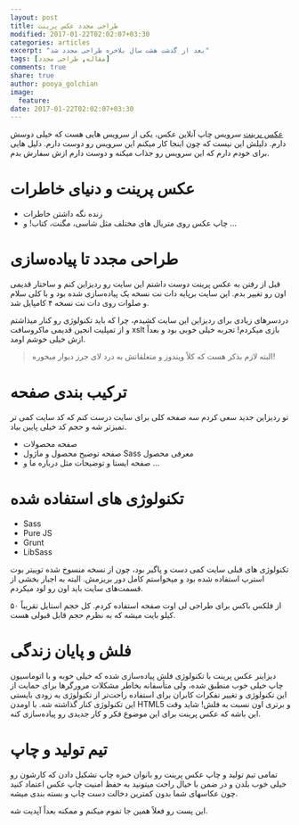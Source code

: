 ```yaml
---
layout: post
title: طراحی مجدد عکس پرینت
modified: 2017-01-22T02:02:07+03:30
categories: articles
excerpt: "بعد از گذشت هشت سال بلاخره طراحی مجدد شد"
tags: [مقاله, طراحی مجدد]
comments: true
share: true
author: pooya_golchian
image:
  feature:
date: 2017-01-22T02:02:07+03:30
---
```


[عکس پرینت](http://axprint.com) سرویس چاپ آنلاین عکس، یکی از سرویس هایی هست که خیلی دوسش دارم. دلیلش این نیست که چون اینجا کار میکنم این سرویس رو دوست دارم. دلیل هایی برای خودم دارم که این سرویس رو جذاب میکنه و دوست دارم ازش سفارش بدم.

#  عکس پرینت و دنیای خاطرات
*  زنده نگه داشتن خاطرات
*  چاپ عکس روی متریال های مختلف مثل شاسی، مگنت، کتاب! و …

# طراحی مجدد تا پیاده‌سازی

قبل از رفتن به عکس پرینت دوست داشتم این سایت رو ردیزاین کنم و ساختار قدیمی اون رو تغییر بدم. این سایت برپایه دات نت نسخه یک پیاده‌سازی شده بود و با کلی سلام و صلوات روی دات نت نسخه ۴ کامپایل شد.

دردسرهای زیادی برای ردیزاین این سایت کشیدم، چرا که باید تکنولوژی رو کنار میذاشتم و از تمپلیت انجین قدیمی ماکروسافت xslt بازی میکردم! تجربه خیلی خوبی بود و بعداً ازش خیلی خوشم اومد.

> البته لازم بذکر هست که کلاً ویندوز و متعلقاتش به درد لای جرز دیوار میخوره!

#  ترکیب بندی صفحه

تو ردیزاین جدید سعی کردم سه صفحه کلی برای سایت درست کنم که کد سایت کمی تر تمیزتر شه و حجم کد خیلی پایین بیاد.

* صفحه محصولات
* صفحه توضیح محصول و ماژول Sass معرفی محصول
* صفحه ایستا و توضیحات مثل درباره ما و …

# تکنولوژی های استفاده شده

* Sass
* Pure JS
* Grunt
* LibSass

تکنولوژی های قبلی سایت کمی دست و پاگیر بود، چون از نسخه منسوخ شده توییتر بوت استرپ استفاده شده بود و میخواستم کامل دور بریزمش. البته به اجبار بخشی از قسمت‌های سایت باید اون رو لود میکردم.

از فلکس باکس برای طراحی لی اوت صفحه استفاده کردم. کل حجم استایل تقریباً ۵۰ کیلو بایت میشه که به نظرم حجم قابل قبولی هست.

# فلش و پایان زندگی

دیزاینر عکس پرینت با تکنولوژی فلش پیاده‌سازی شده که خیلی خوبه و با اتوماسیون چاپ خیلی خوب منطبق شده، ولی متأسفانه بخاطر مشکلات مرورگرها برای حمایت از این تکنولوژی و تغییر تفکرات کابران برای استفاده راحت‌تر از تکنولوژی به زودی بایستی این تکنولوژی کنار گذاشته شه.
با اومدن HTML5  و برتری اون نسبت به فلش! شاید وقت این باشه که عکس پرینت برای این موضوع فکر و کار جدیدی رو پیاده‌سازی کنه.

# تیم تولید و چاپ

تمامی تیم تولید و چاپ عکس پرینت رو بانوان خبره چاپ تشکیل دادن که کارشون رو خیلی خوب بلدن و در ضمن با خیال راحت میتونید به حفظ امنیت چاپ عکس اعتماد کنید چون عکاسهای شما بدون کمترین دخالت دست چاپ و بسته بندی میشه.

این پست رو فعلاً همین جا تموم میکنم و ممکنه بعداً آپدیت شه.
